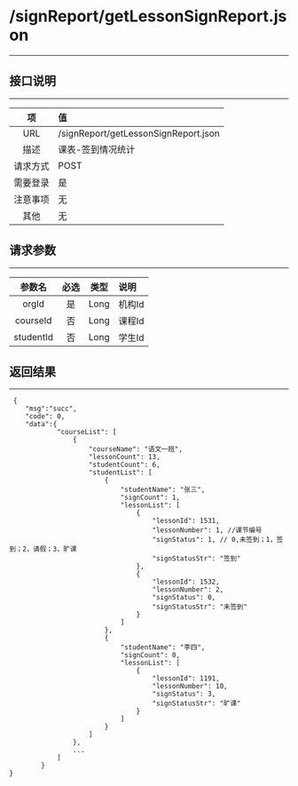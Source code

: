 #  /signReport/getLessonSignReport.json
---

## 接口说明


---
| 项 | 值 |
| :------------: |:---------------|
|    URL   | /signReport/getLessonSignReport.json |
|    描述   | 课表-签到情况统计|
|    请求方式   | POST |
|    需要登录   | 是  |
|    注意事项   | 无|
|    其他   | 无  |

## 请求参数
---
| 参数名 | 必选  | 类型 | 说明 |
|:--------------:|:---------------:|:-------:|:----------------|
|orgId        |是 | Long | 机构Id |
|courseId     |否 | Long | 课程Id |
|studentId    |否 | Long | 学生Id |	
 
## 返回结果
---
```
 {
    "msg":"succ",
    "code": 0,
    "data":{
		    "courseList": [
		        {
		            "courseName": "语文一班",
		            "lessonCount": 13,
		            "studentCount": 6,
		            "studentList": [
		                {
		                    "studentName": "张三",
		                    "signCount": 1,
		                    "lessonList": [
		                        {
		                            "lessonId": 1531,
		                            "lessonNumber": 1, //课节编号
		                            "signStatus": 1, // 0,未签到；1，签到；2，请假；3，旷课
		                            "signStatusStr": "签到"
		                        },
		                        {
		                            "lessonId": 1532,
		                            "lessonNumber": 2,
		                            "signStatus": 0,
		                            "signStatusStr": "未签到"
		                        }  
		                    ]
		                },
		                {
		                    "studentName": "李四",
		                    "signCount": 0,
		                    "lessonList": [
		                        {
		                            "lessonId": 1191,
		                            "lessonNumber": 10,
		                            "signStatus": 3,
		                            "signStatusStr": "旷课"
		                        }
		                    ]
		                }
		            ]
		        },
		        ...
		    ]
		}
}
```



